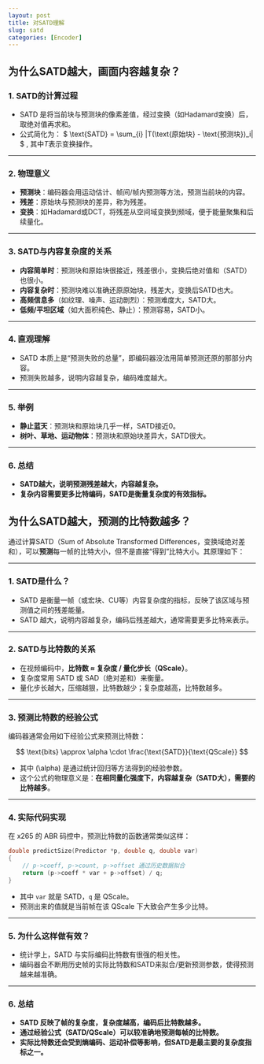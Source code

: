 ```yaml
---
layout: post
title: 对SATD理解
slug: satd
categories: [Encoder]
---
```


## 为什么SATD越大，画面内容越复杂？

### 1. **SATD的计算过程**
- SATD 是将当前块与预测块的像素差值，经过变换（如Hadamard变换）后，取绝对值再求和。
- 公式简化为：
  $
  \text{SATD} = \sum_{i} |T(\text{原始块} - \text{预测块})_i|
  $
   , 其中$T$表示变换操作。

---

### 2. **物理意义**
- **预测块**：编码器会用运动估计、帧间/帧内预测等方法，预测当前块的内容。
- **残差**：原始块与预测块的差异，称为残差。
- **变换**：如Hadamard或DCT，将残差从空间域变换到频域，便于能量聚集和后续量化。

---

### 3. **SATD与内容复杂度的关系**
- **内容简单时**：预测块和原始块很接近，残差很小，变换后绝对值和（SATD）也很小。
- **内容复杂时**：预测块难以准确还原原始块，残差大，变换后SATD也大。
- **高频信息多**（如纹理、噪声、运动剧烈）：预测难度大，SATD大。
- **低频/平坦区域**（如大面积纯色、静止）：预测容易，SATD小。

---

### 4. **直观理解**
- SATD 本质上是“预测失败的总量”，即编码器没法用简单预测还原的那部分内容。
- 预测失败越多，说明内容越复杂，编码难度越大。

---

### 5. **举例**
- **静止蓝天**：预测块和原始块几乎一样，SATD接近0。
- **树叶、草地、运动物体**：预测块和原始块差异大，SATD很大。

---

### 6. **总结**
- **SATD越大，说明预测残差越大，内容越复杂。**
- **复杂内容需要更多比特编码，SATD是衡量复杂度的有效指标。**

## 为什么SATD越大，预测的比特数越多？
通过计算SATD（Sum of Absolute Transformed Differences，变换域绝对差和），可以**预测**每一帧的比特大小，但不是直接“得到”比特大小。其原理如下：

---

### 1. **SATD是什么？**
- SATD 是衡量一帧（或宏块、CU等）内容复杂度的指标，反映了该区域与预测值之间的残差能量。
- SATD 越大，说明内容越复杂，编码后残差越大，通常需要更多比特来表示。

---

### 2. **SATD与比特数的关系**
- 在视频编码中，**比特数 ≈ 复杂度 / 量化步长（QScale）**。
- 复杂度常用 SATD 或 SAD（绝对差和）来衡量。
- 量化步长越大，压缩越狠，比特数越少；复杂度越高，比特数越多。

---

### 3. **预测比特数的经验公式**
编码器通常会用如下经验公式来预测比特数：

$$
\text{bits} \approx \alpha \cdot \frac{\text{SATD}}{\text{QScale}}
$$

- 其中 \(\alpha\) 是通过统计回归等方法得到的经验参数。
- 这个公式的物理意义是：**在相同量化强度下，内容越复杂（SATD大），需要的比特越多**。

---

### 4. **实际代码实现**
在 x265 的 ABR 码控中，预测比特数的函数通常类似这样：

```cpp
double predictSize(Predictor *p, double q, double var)
{
    // p->coeff, p->count, p->offset 通过历史数据拟合
    return (p->coeff * var + p->offset) / q;
}
```
- 其中 `var` 就是 SATD，`q` 是 QScale。
- 预测出来的值就是当前帧在该 QScale 下大致会产生多少比特。

---

### 5. **为什么这样做有效？**
- 统计学上，SATD 与实际编码比特数有很强的相关性。
- 编码器会不断用历史帧的实际比特数和SATD来拟合/更新预测参数，使得预测越来越准确。

---

### 6. **总结**
- **SATD 反映了帧的复杂度，复杂度越高，编码后比特数越多。**
- **通过经验公式（SATD/QScale）可以较准确地预测每帧的比特数。**
- **实际比特数还会受到熵编码、运动补偿等影响，但SATD是最主要的复杂度指标之一。**
